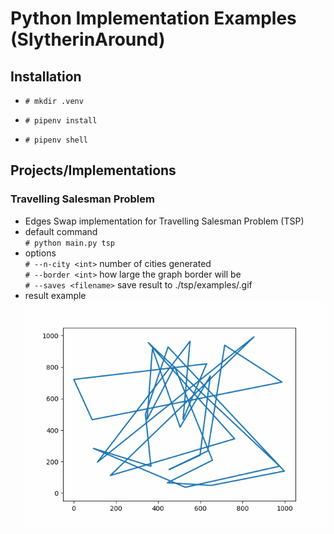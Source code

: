 # Python Implementation Examples (SlytherinAround)

## Installation

- `# mkdir .venv`

- `# pipenv install`

- `# pipenv shell`

## Projects/Implementations

### Travelling Salesman Problem

- Edges Swap implementation for Travelling Salesman Problem (TSP)
- default command
    </br>`# python main.py tsp`
- options
    </br>`# --n-city <int>` number of cities generated
    </br>`# --border <int>` how large the graph border will be
    </br>`# --saves <filename>` save result to ./tsp/examples/<filename>.gif
- result example
    </br>![grab-landing-page](https://github.com/ranovan7/slytherin_around/blob/master/tsp/examples/30_cities.gif)
